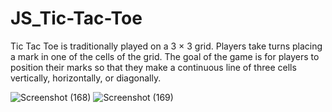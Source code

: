
# JS_Tic-Tac-Toe
Tic Tac Toe is traditionally played on a 3 × 3 grid. Players take turns placing a mark in one of the cells of the grid. The goal of the game is for players to position their marks so that they make a continuous line of three cells vertically, horizontally, or diagonally.

![Screenshot (168)](https://user-images.githubusercontent.com/118200374/236646214-39171d2d-361f-437e-9f60-306adc435049.png)
![Screenshot (169)](https://user-images.githubusercontent.com/118200374/236646215-24453834-1f44-451b-9d47-9a3187ac6ead.png)
